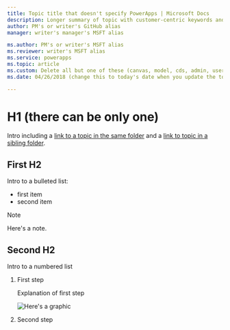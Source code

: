 ```yaml
---
title: Topic title that doesn't specify PowerApps | Microsoft Docs
description: Longer summary of topic with customer-centric keywords and PowerApps reference
author: PM's or writer's GitHub alias
manager: writer's manager's MSFT alias 

ms.author: PM's or writer's MSFT alias 
ms.reviewer: writer's MSFT alias 
ms.service: powerapps
ms.topic: article
ms.custom: Delete all but one of these (canvas, model, cds, admin, user)
ms.date: 04/26/2018 (change this to today's date when you update the topic)

---
```

# H1 (there can be only one)

Intro including a [link to a topic in the same folder](data-platform-create-app.md) and a [link to topic in a sibling folder](../model-driven-apps/model-driven-app-overview.md).

## First H2

Intro to a bulleted list:

- first item
- second item

> [!NOTE]
> Here's a note.

## Second H2

Intro to a numbered list

1. First step

    Explanation of first step

    ![Here's a graphic](media/template/sample-apps.png)

1. Second step
